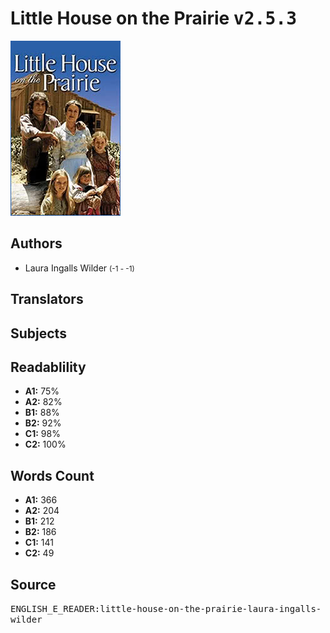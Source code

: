 # Little House on the Prairie <kbd>v2.5.3</kbd>

![](./cover.medium.jpg "")

## Authors


 - Laura Ingalls Wilder <small>(-1 - -1)</small>

## Translators



## Subjects



## Readablility


 - **A1:** 75%
 - **A2:** 82%
 - **B1:** 88%
 - **B2:** 92%
 - **C1:** 98%
 - **C2:** 100%

## Words Count


 - **A1:** 366
 - **A2:** 204
 - **B1:** 212
 - **B2:** 186
 - **C1:** 141
 - **C2:** 49

## Source


<kbd>ENGLISH_E_READER:little-house-on-the-prairie-laura-ingalls-wilder</kbd>
